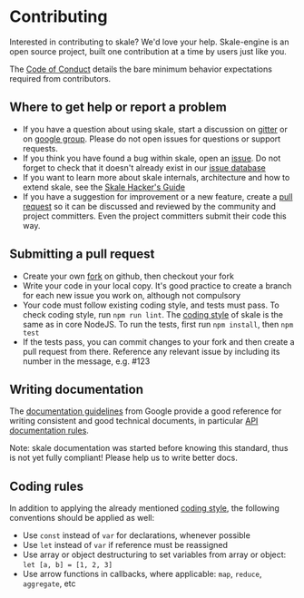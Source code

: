 # Contributing

Interested in contributing to skale? We'd love
your help. Skale-engine is an open source project, built one
contribution at a time by users just like you.

The [Code of Conduct] details the bare minimum behavior
expectations required from contributors.

## Where to get help or report a problem

* If you have a question about using skale, start a discussion
  on [gitter] or on [google group]. Please do not open issues for
  questions or support requests.
* If you think you have found a bug within skale, open an
  [issue].  Do not forget to check that it doesn't already exist
  in our [issue database]
* If you want to learn more about skale internals, architecture and
  how to extend skale, see the
  [Skale Hacker's Guide](docs/skale-hackers-guide.md)
* If you have a suggestion for improvement or a new feature, create
  a [pull request] so it can be discussed and reviewed by the
  community and project committers. Even the project committers
  submit their code this way.

## Submitting a pull request

* Create your own [fork] on github, then checkout your fork
* Write your code in your local copy. It's good practice to create
  a branch for each new issue you work on, although not compulsory
* Your code must follow existing coding style, and tests must pass.
  To check coding style, run `npm run lint`. The [coding style] of skale
  is the same as in core NodeJS.
  To run the tests, first run `npm install`, then `npm test`
* If the tests pass, you can commit changes to your fork and then
  create a pull request from there. Reference any relevant issue by
  including its number in the message, e.g. #123

## Writing documentation

The [documentation guidelines] from Google provide a good reference
for writing consistent and good technical documents, in particular
[API documentation rules].

Note: skale documentation was started before knowing this standard,
thus is not yet fully compliant! Please help us to write better
docs.

## Coding rules

In addition to applying the already mentioned [coding style],
the following conventions should be applied as well:

* Use `const` instead of `var` for declarations, whenever possible
* Use `let` instead of `var` if reference must be reassigned
* Use array or object destructuring to set variables from array or
  object: `let [a, b] = [1, 2, 3]`
* Use arrow functions in callbacks, where applicable: `map`, `reduce`,
  `aggregate`, etc

[Code of Conduct]: CODE_OF_CONDUCT.md
[coding style]: https://github.com/felixge/node-style-guide
[gitter]: https://gitter.im/skale-me/skale
[google group]: https://groups.google.com/forum/#!forum/skale
[issue database]: https://github.com/skale-me/skale/issues
[issue]: https://github.com/skale-me/skale/issues/new
[pull request]: #submitting-a-pull-request
[fork]: https://github.com/skale-me/skale
[documentation guidelines]: https://developers.google.com/style/
[API documentation rules]: https://developers.google.com/style/api-reference-comments
